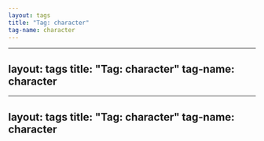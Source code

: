 ```yaml
---
layout: tags
title: "Tag: character"
tag-name: character
---
```

---
layout: tags
title: "Tag: character"
tag-name: character
---
---
layout: tags
title: "Tag: character"
tag-name: character
---
